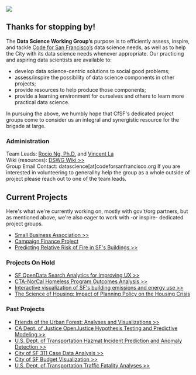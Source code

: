![](datascience-wg_header.jpg)

## Thanks for stopping by!

The **Data Science Working Group’s** purpose is to efficiently assess, inspire, and tackle [Code for San Francisco’s](http://www.codeforsanfrancisco.org) data science needs, as well as to help the City with its data science needs whenever appropriate. Our practicing and aspiring data scientists are available to:  

+ develop data science-centric solutions to social good problems;
+ assess/inspire the possibility of data science components in other projects;
+ provide resources to help produce those components;
+ provide a learning environment for ourselves and others to learn more practical data science.

In pursuing the above, we humbly hope that CfSF's dedicated project groups come to consider us an integral and synergistic resource for the brigade at large.

### Administration

Team Leads: [Rocio Ng, Ph.D.](https://goo.gl/WxCdSt) and [Vincent La](https://www.linkedin.com/in/vincentla/)  
Wiki (resources): [DSWG Wiki >>](https://github.com/sfbrigade/data-science-wg/wiki)   
Group Email Contact: datascience[at]codeforsanfrancisco.org
If you are interested in volunteering to generallhy help the group as a whole outside of project please reach out to one of the team leads.

## Current Projects

Here's what we're currently working on, mostly with gov't/org partners, but as mentioned above, we're also eager to work with -or inspire- dedicated project groups.

+ [Small Business Association >>](https://github.com/sfbrigade/datasci-sba) 
+ [Campaign Finance Project](https://github.com/sfbrigade/datasci-congressional-data)
+ [Predicting Relative Risk of Fire in SF's Buildings >>](https://github.com/sfbrigade/datasci-firerisk/)

### Projects On Hold
+ [SF OpenData Search Analytics for Improving UX >>](https://github.com/sfbrigade/datasci-open-data-search)
+ [CTA-NorCal Homeless Program Outcomes Analysis >>](https://github.com/sfbrigade/datasci-sf-homeless-project)
+ [Interactive visualization of SF's building emissions and energy use >>](https://github.com/sfbrigade/datasci-SF-Environment-Benchmark)
+ [The Science of Housing: Impact of Planning Policy on the Housing Crisis](https://github.com/sfbrigade/datasci-housing-pipeline)


### Past Projects

+ [Friends of the Urban Forest: Analyses and Visualizations >>](https://github.com/sfbrigade/datasci-urban-forest)
+ [CA Dept. of Justice OpenJustice Hypothesis Testing and Predictive Modeling >>](https://github.com/sfbrigade/CA_DOJ_OpenJustice)
+ [U.S. Dept. of Transportation Hazmat Incident Prediction and Anomaly Detection >>](https://github.com/bayeshack2016/cfsf-datasci_dot-hazmat)
+ [City of SF 311 Case Data Analysis >>](https://github.com/sfbrigade/data-science-wg/tree/master/projects-in-this-repo/SF_311_Data-Analysis)
+ [City of SF Budget Visualization >>](https://github.com/sameerank/sf-budget-visualization)
+ [U.S. Dept. of Transportation Traffic Fatality Analyses >>](https://github.com/sfbrigade/datasci-dot-fars)  


